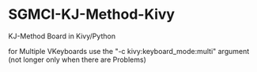 SGMCI-KJ-Method-Kivy
====================

KJ-Method Board in Kivy/Python

for Multiple VKeyboards use the "-c kivy:keyboard_mode:multi" argument (not longer only when there are Problems)
